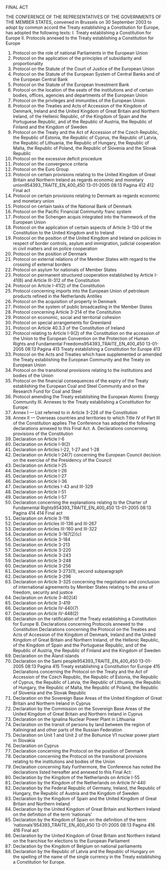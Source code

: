 FINAL ACT

THE CONFERENCE OF THE REPRESENTATIVES OF THE GOVERNMENTS OF THE MEMBER
STATES, convened in Brussels on 30 September 2003 to adopt by common accord the Treaty
establishing a Constitution for Europe, has adopted the following texts:
I.
Treaty establishing a Constitution for Europe
II. Protocols annexed to the Treaty establishing a Constitution for Europe
1. Protocol on the role of national Parliaments in the European Union
2. Protocol on the application of the principles of subsidiarity and proportionality
3. Protocol on the Statute of the Court of Justice of the European Union
4. Protocol on the Statute of the European System of Central Banks and of the European Central
Bank
5. Protocol on the Statute of the European Investment Bank
6. Protocol on the location of the seats of the institutions and of certain bodies, offices, agencies
and departments of the European Union
7. Protocol on the privileges and immunities of the European Union
8. Protocol on the Treaties and Acts of Accession of the Kingdom of Denmark, Ireland and the
United Kingdom of Great Britain and Northern Ireland, of the Hellenic Republic, of the
Kingdom of Spain and the Portuguese Republic, and of the Republic of Austria, the Republic
of Finland and the Kingdom of Sweden
9. Protocol on the Treaty and the Act of Accession of the Czech Republic, the Republic
of Estonia, the Republic of Cyprus, the Republic of Latvia, the Republic of Lithuania, the
Republic of Hungary, the Republic of Malta, the Republic of Poland, the Republic of Slovenia
and the Slovak Republic
10. Protocol on the excessive deficit procedure
11. Protocol on the convergence criteria
12. Protocol on the Euro Group
13. Protocol on certain provisions relating to the United Kingdom of Great Britain and Northern
Ireland as regards economic and monetary union954393_TRAITE_EN_400_450
13-01-2005
08:13
Pagina 412
412
Final act
14. Protocol on certain provisions relating to Denmark as regards economic and monetary union
15. Protocol on certain tasks of the National Bank of Denmark
16. Protocol on the Pacific Financial Community franc system
17. Protocol on the Schengen acquis integrated into the framework of the European Union
18. Protocol on the application of certain aspects of Article 3-130 of the Constitution to the
United Kingdom and to Ireland
19. Protocol on the position of the United Kingdom and Ireland on policies in respect of border
controls, asylum and immigration, judicial cooperation in civil matters and on police
cooperation
20. Protocol on the position of Denmark
21. Protocol on external relations of the Member States with regard to the crossing of external
borders
22. Protocol on asylum for nationals of Member States
23. Protocol on permanent structured cooperation established by Article I-41(6) and Article
III-312 of the Constitution
24. Protocol on Article I-41(2) of the Constitution
25. Protocol concerning imports into the European Union of petroleum products refined in the
Netherlands Antilles
26. Protocol on the acquisition of property in Denmark
27. Protocol on the system of public broadcasting in the Member States
28. Protocol concerning Article 3-214 of the Constitution
29. Protocol on economic, social and territorial cohesion
30. Protocol on special arrangements for Greenland
31. Protocol on Article 40.3.3 of the Constitution of Ireland
32. Protocol relating to Article I-9(2) of the Constitution on the accession of the Union to the
European Convention on the Protection of Human Rights and Fundamental Freedoms954393_TRAITE_EN_400_450
13-01-2005
08:13
Pagina 413
Treaty establishing a Constitution for Europe
413
33. Protocol on the Acts and Treaties which have supplemented or amended the Treaty
establishing the European Community and the Treaty on European Union
34. Protocol on the transitional provisions relating to the institutions and bodies of the Union
35. Protocol on the financial consequences of the expiry of the Treaty establishing the European
Coal and Steel Community and on the Research Fund for Coal and Steel
36. Protocol amending the Treaty establishing the European Atomic Energy Community
III. Annexes to the Treaty establishing a Constitution for Europe:
1. Annex I — List referred to in Article 3-226 of the Constitution
2. Annex II — Overseas countries and territories to which Title IV of Part III of the Constitution
applies
The Conference has adopted the following declarations annexed to this Final Act.
A. Declarations concerning provisions of the Constitution
1. Declaration on Article I-6
2. Declaration on Article I-9(2)
3. Declaration on Articles I-22, 1-27 and 1-28
4. Declaration on Article I-24(7) concerning the European Council decision on the exercise of
the Presidency of the Council
5. Declaration on Article I-25
6. Declaration on Article I-26
7. Declaration on Article I-27
8. Declaration on Article I-36
9. Declaration on Articles I-43 and III-329
10. Declaration on Article I-51
11. Declaration on Article I-57
12. Declaration concerning the explanations relating to the Charter of Fundamental Rights954393_TRAITE_EN_400_450
13-01-2005
08:13
Pagina 414
414
Final act
13. Declaration on Article 3-116
14. Declaration on Articles III-136 and III-267
15. Declaration on Articles III-160 and III-322
16. Declaration on Article 3-167(2)(c)
17. Declaration on Article 3-184
18. Declaration on Article 3-213
19. Declaration on Article 3-220
20. Declaration on Article 3-243
21. Declaration on Article 3-248
22. Declaration on Article 3-256
23. Declaration on Article 3-273(1), second subparagraph
24. Declaration on Article 3-296
25. Declaration on Article 3-325 concerning the negotiation and conclusion of international
agreements by Member States relating to the area of freedom, security and justice
26. Declaration on Article 3-402(4)
27. Declaration on Article 3-419
28. Declaration on Article IV-440(7)
29. Declaration on Article IV-448(2)
30. Declaration on the ratification of the Treaty establishing a Constitution for Europe
B. Declarations concerning Protocols annexed to the Constitution
Declarations concerning the Protocol on the Treaties and Acts of Accession of the Kingdom of
Denmark, Ireland and the United Kingdom of Great Britain and Northern Ireland, of the Hellenic
Republic, of the Kingdom of Spain and the Portuguese Republic, and of the Republic of Austria,
the Republic of Finland and the Kingdom of Sweden
31. Declaration on the Åland islands
32. Declaration on the Sami people954393_TRAITE_EN_400_450
13-01-2005
08:13
Pagina 415
Treaty establishing a Constitution for Europe
415
Declarations concerning the Protocol on the Treaty and the Act of Accession of the
Czech Republic, the Republic of Estonia, the Republic of Cyprus, the Republic of Latvia, the
Republic of Lithuania, the Republic of Hungary, the Republic of Malta, the Republic of Poland,
the Republic of Slovenia and the Slovak Republic
33. Declaration on the Sovereign Base Areas of the United Kingdom of Great Britain and
Northern Ireland in Cyprus
34. Declaration by the Commission on the Sovereign Base Areas of the United Kingdom of
Great Britain and Northern Ireland in Cyprus
35. Declaration on the Ignalina Nuclear Power Plant in Lithuania
36. Declaration on the transit of persons by land between the region of Kaliningrad and other
parts of the Russian Federation
37. Declaration on Unit 1 and Unit 2 of the Bohunice V1 nuclear power plant in Slovakia
38. Declaration on Cyprus
39. Declaration concerning the Protocol on the position of Denmark
40. Declaration concerning the Protocol on the transitional provisions relating to the institutions
and bodies of the Union
41. Declaration concerning Italy
Furthermore, the Conference has noted the declarations listed hereafter and annexed to this
Final Act:
42. Declaration by the Kingdom of the Netherlands on Article I-55
43. Declaration by the Kingdom of the Netherlands on Article IV-440
44. Declaration by the Federal Republic of Germany, Ireland, the Republic of Hungary,
the Republic of Austria and the Kingdom of Sweden
45. Declaration by the Kingdom of Spain and the United Kingdom of Great Britain and Northern
Ireland
46. Declaration by the United Kingdom of Great Britain and Northern Ireland on the definition
of the term ‘nationals’
47. Declaration by the Kingdom of Spain on the definition of the term ‘nationals’954393_TRAITE_EN_400_450
13-01-2005
08:13
Pagina 416
416
Final act
48. Declaration by the United Kingdom of Great Britain and Northern Ireland on the franchise
for elections to the European Parliament
49. Declaration by the Kingdom of Belgium on national parliaments
50. Declaration by the Republic of Latvia and the Republic of Hungary on the spelling of the
name of the single currency in the Treaty establishing a Constitution for Europe.

<!-- Hecho en Roma, el veintinueve de octubre del dos mil cuatro.
V Římě dne dvacátého devátého října dva tisíce čtyři
Udfærdiget i Rom den niogtyvende oktober to tusind og fire.
Geschehen zu Rom am neunundzwanzigsten Oktober zweitausendundvier.
Kahe tuhande neljanda aasta oktoobrikuu kahekümne üheksandal päeval Roomas
Έγινε στη Ρώμη, στις είκοσι εννέα Οκτωβρίου δύο χιλιάδες τέσσερα.
Done at Rome on the twenty‑ninth day of October in the year two thousand and four.
Fait à Rome, le vingt‑neuf octobre deux mille quatre.
Arna dhéanamh sa Róimh, an naoú lá fichead de Dheireadh Fómhair sa bhliain dhá mhíle is a
ceathair
Fatto a Roma, addi' ventinove ottobre duemilaquattro.
Romā, divi tūkstoši ceturtā gada divdesmit devītajā oktobrī
Priimta du tūkstančiai ketvirtų metų spalio dvidešimt devintą dieną Romoje
Kelt Rómában, a kétezer-negyedik év október havának huszonkilencedik napján
Magħmul f'Ruma fid-disa' u għoxrin jum ta' Ottubru tas-sena elfejn u erbgħa
Gedaan te Roma, de negenentwintigste oktober tweeduizendvier.
Sporządzono w Rzymie dnia dwudziestego dziewiątego października roku dwutysięcznego
czwartego
Feito em Roma, em vinte e nove de Outubro de dois mil e quatro
V Ríme dvadsiatehodeviateho októbra dvetisícštyri
V Rimu, devetindvajsetega oktobra leta dva tisoč štiri
Tehty Roomassa kahdentenakymmenentenäyhdeksäntenä päivänä lokakuuta vuonna
kaksituhattaneljä.
Som skedde i Rom den tjugonionde oktober tjugohundrafyra.954393_TRAITE_EN_400_450
13-01-2005
08:14
Pagina 418
418
Final act
Pour Sa Majesté le Roi des Belges
Voor Zijne Majesteit de Koning der Belgen
Für Seine Majestät den König der Belgier
Cette signature engage également la Communauté française, la Communauté flamande, la Communauté
germanophone, la Région wallonne, la Région flamande et la Région de Bruxelles-Capitale.
Deze handtekening verbindt eveneens de Vlaamse Gemeenschap, de Franse Gemeenschap, de Duitstalige Gemeenschap,
het Vlaamse Gewest, het Waalse Gewest en het Brussels Hoofdstedelijk Gewest.
Diese Unterschrift bindet zugleich die Deutschsprachige Gemeinschaft, die Flämische Gemeinschaft, die Französische
Gemeinschaft, die Wallonische Region, die Flämische Region und die Region Brüssel-Hauptstadt.
Za prezidenta České republiky
For Hendes Majestæt Danmarks Dronning954393_TRAITE_EN_400_450
13-01-2005
08:14
Pagina 419
Treaty establishing a Constitution for Europe
Für den Präsidenten der Bundesrepublik Deutschland
Eesti Vabariigi Presidendi nimel
Για τον Πρόεδρο της Ελληνικής Δημοκρατίας
Por Su Majestad el Rey de España
419954393_TRAITE_EN_400_450
13-01-2005
08:14
Pagina 420
420
Pour le Président de la République française
Thar ceann Uachtarán na hÉireann
For the President of Ireland
Per il Presidente della Repubblica italiana
Final act954393_TRAITE_EN_400_450
13-01-2005
08:14
Treaty establishing a Constitution for Europe
Για τον Πρόεδρο της Κυπριακής Δημοκρατίας
Latvĳas Republikas Valsts prezidentes vārdā
Lietuvos Respublikos Prezidento vardu
Pagina 421
421954393_TRAITE_EN_400_450
13-01-2005
08:14
Pagina 422
422
Pour Son Altesse Royale le Grand-Duc de Luxembourg
A Magyar Köztársaság Elnöke részéről
Għall-President ta' Malta
Final act954393_TRAITE_EN_400_450
13-01-2005
08:14
Pagina 423
Treaty establishing a Constitution for Europe
Voor Hare Majesteit de Koningin der Nederlanden
Für den Bundespräsidenten der Republik Österreich
Za Prezydenta Rzeczypospolitej Polskiej
423954393_TRAITE_EN_400_450
13-01-2005
08:14
Pagina 424
424
Pelo Presidente da República Portuguesa
Za predsednika Republike Slovenĳe
Za prezidenta Slovenskej republiky
Final act954393_TRAITE_EN_400_450
13-01-2005
08:14
Pagina 425
Treaty establishing a Constitution for Europe
Suomen Tasavallan Presidentin puolesta
För Republiken Finlands President
För Konungariket Sveriges regering
For Her Majesty the Queen of the United Kingdom of Great Britain and Northern Ireland
425954393_TRAITE_EN_400_450
426
13-01-2005
08:14
Pagina 426
Final act
Han firmado asimismo la presente Acta final, en su condición de Estados candidatos a la adhesión a
la Unión Europea, observadores ante la Conferencia:
Tento závěrečný akt rovněž podepsali pozorovatelé při Konferenci, jakožto státy kandidující na
přistoupení k Evropské unii:
Følgende observatører ved konferencen har ligeledes undertegnet denne slutakt i deres egenskab af
kandidatstater til Den Europæiske Union:
Als Beobachter bei der Konferenz haben in ihrer Eigenschaft als Kandidaten für den Beitritt zur
Europäischen Union ferner diese Schlussakte unterzeichnet:
Käesoleva lõppakti on allkirjastanud Euroopa Liidu kandidaatriikide esindajatena ka konverentsi
vaatlejad:
Την παρούσα Τελική Πράξη υπέγραψαν επίσης, υπό την ιδιότητά τους ως υποψηφίων για προσχώρηση
στην Ευρωπαϊκή Ένωση κρατών, οι παρατηρητές κατά τη Διάσκεψη:
The following have also signed this Final Act, in their capacity as candidate States for accession to the
European Union, having been observers to the Conference:
Ont également signé le présent acte final, en leur qualité d'États candidats à l'adhésion de l'Union
européenne, observateurs auprès de la Conférence:
Shínigh na breathnóirí seo a leanas ag an gComhdháil an Ionstraim Chríochnaítheach seo freisin ina
gcáil mar Stáit iarrthacha don Aontas Eorpach:
Hanno altresì firmato il presente atto finale, in qualità di Stati candidati all'Unione europea,
osservatori nella Conferenza
Šo Nobeiguma aktu kā Eiropas Savienības pievienošanās kandidātvalstu vadītāji ir parakstījuši arī šādi
Konferences novērotāji:
Baigiamąjį aktą taip pat pasirašo į Europos Sąjungą stojančios valstybės kandidatės, Konferencijos
stebėtojos:
Ezt az záróokmányt a Európai Unió tagjelölt államaiként, amelyek a Konferencián megfigyelőként
vettek részt, a következők is aláírták:
Iffirmaw ukoll dan l-Att Finali, fil-kapaċità tagħhom ta' Stati kandidati ta' l-Unjoni Ewropea, bħala
osservaturi għall-Konferenza:
Deze Slotakte is tevens ondertekend door de volgende kandidaat-lidstaten van de Europese Unie,
waarnemers bij de Conferentie:
Niniejszy Akt Końcowy został również podpisany przez Państwa kandydujące do przystąpienia do
Unii Europejskiej, będące obserwatorami przy Konferencji:
Assinaram igualmente a presente Acta Final, na qualidade de Estados candidatos à adesão à União
Europeia, observadores na Conferência:
V postavení štátov uchádzajúcich sa o pristúpenie k Európskej únii a v postavení pozorovateľov na
konferencii podpísali tento záverečný akt:
To sklepno listino so kot države kandidatke za pristop k Evropski uniji in kot opazovalke Konference,
podpisali tudi
Tämän päätösasiakirjan ovat Euroopan unionin jäsenehdokasvaltioina allekirjoittaneet myös
konferenssiin tarkkailijoina osallistuneet:
Nedanstående observatörer vid konferensen har, i sin egenskap av kandidatstater inför anslutning till
Europeiska unionen, likaledes undertecknat denna slutakt:954393_TRAITE_EN_400_450
13-01-2005
08:14
Treaty establishing a Constitution for Europe
Зa Peпублика Бьлгария
Pentru România
Türkiye Cumhuriyeti Adına

 -->
 